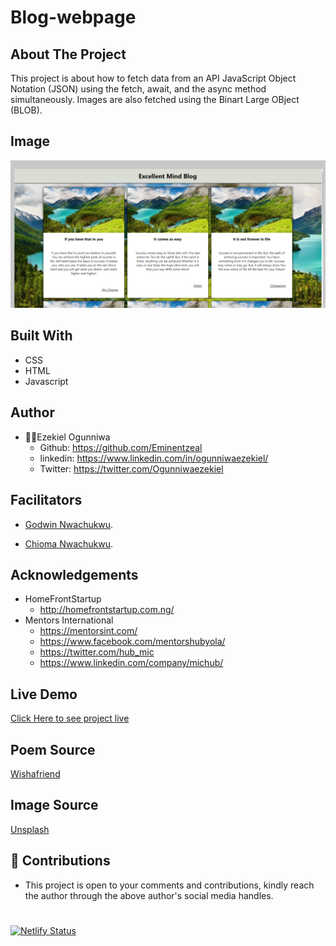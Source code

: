 # Blog-webpage

## About The Project
This project is about how to fetch data from an API JavaScript Object Notation (JSON) using the fetch, await, and the async method simultaneously. Images are also fetched using the Binart Large OBject (BLOB).

## Image
![landing page.](landing.png "This is the welcome interface")

## Built With
* CSS
* HTML
* Javascript

## Author
* 👨‍🦱Ezekiel Ogunniwa
  * Github: https://github.com/Eminentzeal
  * linkedin: https://www.linkedin.com/in/ogunniwaezekiel/
  * Twitter: https://twitter.com/Ogunniwaezekiel

## Facilitators
* [Godwin Nwachukwu](https://github.com/Gnwin).

* [Chioma Nwachukwu](https://github.com/Chiomy).

## Acknowledgements
* HomeFrontStartup
  * http://homefrontstartup.com.ng/
* Mentors International
  * https://mentorsint.com/
  * https://www.facebook.com/mentorshubyola/
  * https://twitter.com/hub_mic
  * https://www.linkedin.com/company/michub/

## Live Demo
[Click Here to see project live](https://eminentezekiel-info-json.netlify.app/)

## Poem Source
[Wishafriend](http://www.wishafriend.com/poems/success-poems.php)

## Image Source
[Unsplash](https://unsplash.it/300/200)

## 🤝 Contributions
* This project is open to your comments and contributions, kindly reach the author through the above author's social media handles.

#
[![Netlify Status](https://api.netlify.com/api/v1/badges/c7edd095-037f-4f9c-9545-e9ae90ad29bb/deploy-status)](https://app.netlify.com/sites/eminentezekiel-info-json/deploys)